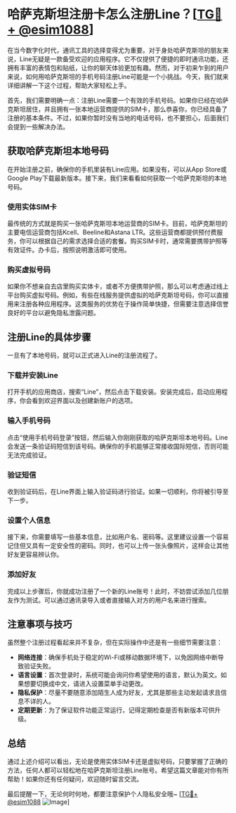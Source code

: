 # 哈萨克斯坦注册卡怎么注册Line？[[TG💪+ @esim1088](https://t.me/s/esim1088)]

在当今数字化时代，通讯工具的选择变得尤为重要。对于身处哈萨克斯坦的朋友来说，Line无疑是一款备受欢迎的应用程序。它不仅提供了便捷的即时通讯功能，还拥有丰富的表情包和贴纸，让你的聊天体验更加有趣。然而，对于初来乍到的用户来说，如何用哈萨克斯坦的手机号码注册Line可能是一个小挑战。今天，我们就来详细讲解一下这个过程，帮助大家轻松上手。

首先，我们需要明确一点：注册Line需要一个有效的手机号码。如果你已经在哈萨克斯坦居住，并且拥有一张本地运营商提供的SIM卡，那么恭喜你，你已经具备了注册的基本条件。不过，如果你暂时没有当地的电话号码，也不要担心，后面我们会提到一些解决办法。

## 获取哈萨克斯坦本地号码

在开始注册之前，确保你的手机里装有Line应用。如果没有，可以从App Store或Google Play下载最新版本。接下来，我们来看看如何获取一个哈萨克斯坦的本地号码。

### 使用实体SIM卡

最传统的方式就是购买一张哈萨克斯坦本地运营商的SIM卡。目前，哈萨克斯坦的主要电信运营商包括Kcell、Beeline和Astana LTR。这些运营商都提供预付费服务，你可以根据自己的需求选择合适的套餐。购买SIM卡时，通常需要携带护照等有效证件。办卡后，按照说明激活即可使用。

### 购买虚拟号码

如果你不想亲自去店里购买实体卡，或者不方便携带护照，那么可以考虑通过线上平台购买虚拟号码。例如，有些在线服务提供虚拟的哈萨克斯坦号码，你可以直接用来注册各种应用程序。这类服务的优势在于操作简单快捷，但需要注意选择信誉良好的平台以避免隐私泄露问题。

## 注册Line的具体步骤

一旦有了本地号码，就可以正式进入Line的注册流程了。

### 下载并安装Line

打开手机的应用商店，搜索“Line”，然后点击下载安装。安装完成后，启动应用程序，你会看到欢迎界面以及创建新账户的选项。

### 输入手机号码

点击“使用手机号码登录”按钮，然后输入你刚刚获取的哈萨克斯坦本地号码。Line会发送一条验证码短信到该号码。确保你的手机能够正常接收国际短信，否则可能无法完成验证。

### 验证短信

收到验证码后，在Line界面上输入验证码进行验证。如果一切顺利，你将被引导至下一步。

### 设置个人信息

接下来，你需要填写一些基本信息，比如用户名、密码等。这里建议设置一个容易记住但又具有一定安全性的密码。同时，也可以上传一张头像照片，这样会让其他好友更容易辨认你。

### 添加好友

完成以上步骤后，你就成功注册了一个新的Line账号！此时，不妨尝试添加几位朋友作为测试。可以通过通讯录导入或者直接输入对方的用户名来进行搜索。

## 注意事项与技巧

虽然整个注册过程看起来并不复杂，但在实际操作中还是有一些细节需要注意：

- **网络连接**：确保手机处于稳定的Wi-Fi或移动数据环境下，以免因网络中断导致验证失败。
- **语言设置**：首次登录时，系统可能会询问你希望使用的语言，默认为英文。如果想要切换成中文，请进入设置菜单手动更改。
- **隐私保护**：尽量不要随意添加陌生人成为好友，尤其是那些主动发起请求且信息不详的人。
- **定期更新**：为了保证软件功能正常运行，记得定期检查是否有新版本可供升级。

## 总结

通过上述介绍可以看出，无论是使用实体SIM卡还是虚拟号码，只要掌握了正确的方法，任何人都可以轻松地在哈萨克斯坦注册Line账号。希望这篇文章能对你有所帮助！如果你还有任何疑问，欢迎随时留言交流。

最后提醒一下，无论何时何地，都要注意保护个人隐私安全哦~ [[TG💪+ @esim1088](https://t.me/s/esim1088) ![Image](https://i.postimg.cc/4NQfJmqS/Snipaste-2025-05-13-00-14-12.png)]